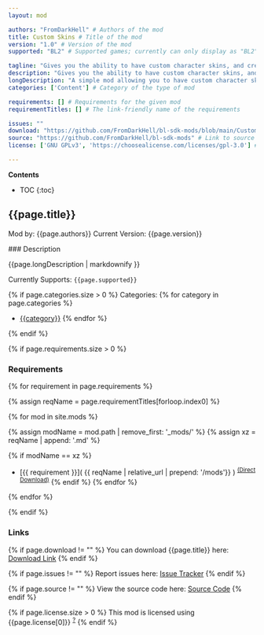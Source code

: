 ```yaml
---
layout: mod

authors: "FromDarkHell" # Authors of the mod
title: Custom Skins # Title of the mod
version: "1.0" # Version of the mod
supported: "BL2" # Supported games; currently can only display as "BL2", "BL2 + TPS", or "TPS"

tagline: "Gives you the ability to have custom character skins, and create your own!" # A short description of the mod itself.
description: "Gives you the ability to have custom character skins, and create your own!" # This is set in order to keep the SEO proper
longDescription: "A simple mod allowing you to have custom character skins, all selectable!\n- Hit R in the mod menu to reload your skins\n- Press O to open your skin folder\nToggle skins in the Options menu, sorted by character" # Description of what the mod can do
categories: ['Content'] # Category of the type of mod

requirements: [] # Requirements for the given mod
requirementTitles: [] # The link-friendly name of the requirements

issues: ""
download: "https://github.com/FromDarkHell/bl-sdk-mods/blob/main/CustomSkins/CustomSkins.zip?raw=true"
source: "https://github.com/FromDarkHell/bl-sdk-mods" # Link to source code
license: ['GNU GPLv3', 'https://choosealicense.com/licenses/gpl-3.0'] # License name, link about the license from https://choosealicense.com/

---
```

**Contents**
* TOC
{:toc}

## {{page.title}}

Mod by: {{page.authors}}
Current Version: {{page.version}}

<p></p>
### Description

{{page.longDescription | markdownify }}

Currently Supports: `{{page.supported}}`

{% if page.categories.size > 0 %}
Categories:
{% for category in page.categories %}
  * [{{category}}](/types/{{category}})
{% endfor %}
<p></p>
{% endif %}

{% if page.requirements.size > 0 %}
### Requirements

{% for requirement in page.requirements %}

{% assign reqName = page.requirementTitles[forloop.index0] %}

{% for mod in site.mods %}

{% assign modName = mod.path | remove_first: '_mods/' %}
{% assign xz = reqName | append: '.md' %}

{% if modName == xz %}
* [{{ requirement }}]( {{ reqName | relative_url | prepend: '/mods'}} ) <sup>[(Direct Download)]({{mod.download}})</sup>
{% endif %}
{% endfor %}

{% endfor %}
<p></p>
{% endif %}

### Links

{% if page.download != "" %}
You can download {{page.title}} here: [Download Link]({{page.download}})
{% endif %}

{% if page.issues != "" %}
Report issues here: [Issue Tracker]({{page.issues}})
{% endif %}

{% if page.source != "" %}
View the source code here: [Source Code]({{page.source}})
{% endif %}

{% if page.license.size > 0 %}
This mod is licensed using {{page.license[0]}} <sup>[?]({{page.license[1]}})</sup>
{% endif %}